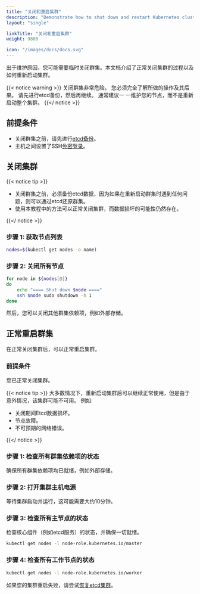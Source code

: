 ```yaml
---
title: "关闭和重启集群"
description: "Demonstrate how to shut down and restart Kubernetes clusters gracefully"
layout: "single"

linkTitle: "关闭和重启集群"
weight: 9800

icon: "/images/docs/docs.svg"
---
```


出于维护原因，您可能需要临时关闭群集。本文档介绍了正常关闭集群的过程以及如何重新启动集群。

{{< notice warning >}}
关闭群集非常危险。 您必须完全了解所做的操作及其后果。 请先进行etcd备份，然后再继续。 通常建议一 一维护您的节点，而不是重新启动整个集群。
{{</ notice >}}

## 前提条件

- 关闭群集之前，请先进行[etcd备份](https://github.com/etcd-io/etcd/blob/master/Documentation/op-guide/recovery.md#snapshotting-the-keyspace)。
- 主机之间设置了SSH[免密登录](https://man.openbsd.org/ssh.1#AUTHENTICATION)。

## 关闭集群

{{< notice tip >}}

- 关闭群集之前，必须备份etcd数据，因为如果在重新启动群集时遇到任何问题，则可以通过etcd还原群集。
- 使用本教程中的方法可以正常关闭集群，而数据损坏的可能性仍然存在。

{{</ notice >}}

### 步骤 1: 获取节点列表

```bash
nodes=$(kubectl get nodes -o name)
```

### 步骤 2: 关闭所有节点

```bash
for node in ${nodes[@]}
do
    echo "==== Shut down $node ===="
    ssh $node sudo shutdown -h 1
done
```

然后，您可以关闭其他群集依赖项，例如外部存储。

## 正常重启群集

在正常关闭集群后，可以正常重启集群。

### 前提条件

您已正常关闭集群。

{{< notice tip >}}
大多数情况下，重新启动集群后可以继续正常使用，但是由于意外情况，该集群可能不可用。 例如:

- 关闭期间Etcd数据损坏。
- 节点故障。
- 不可预期的网络错误。

{{</ notice >}}

### 步骤 1: 检查所有群集依赖项的状态

确保所有群集依赖项均已就绪，例如外部存储。

### 步骤 2: 打开集群主机电源

等待集群启动并运行，这可能需要大约10分钟。

### 步骤 3: 检查所有主节点的状态

检查核心组件（例如etcd服务）的状态，并确保一切就绪。

```bash
kubectl get nodes -l node-role.kubernetes.io/master
```

### 步骤 4: 检查所有工作节点的状态

```bash
kubectl get nodes -l node-role.kubernetes.io/worker
```

如果您的集群重启失败，请尝试[恢复etcd集群](https://github.com/etcd-io/etcd/blob/master/Documentation/op-guide/recovery.md#restoring-a-cluster)。
